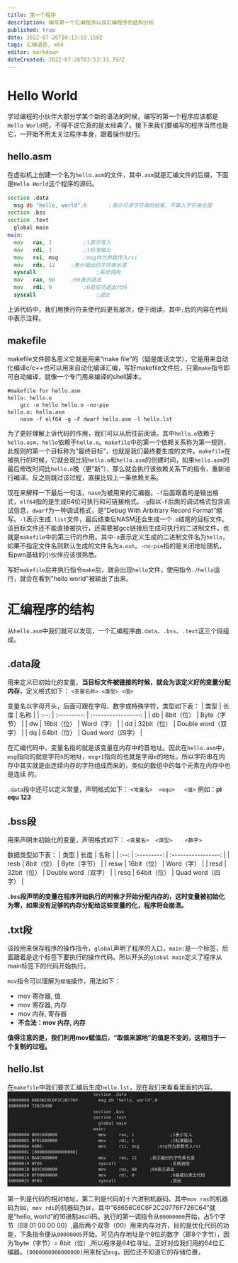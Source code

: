```yaml
---
title: 第一个程序
description: 编写第一个汇编程序以及汇编程序的结构分析
published: true
date: 2022-07-26T10:13:53.150Z
tags: 汇编语言, x64
editor: markdown
dateCreated: 2022-07-26T03:53:33.797Z
---
```


# Hello World
学过编程的小伙伴大部分学某个新的语法的时候，编写的第一个程序应该都是`Hello World`吧，不得不说它真的是太经典了。接下来我们要编写的程序当然也是它，一开始不用太关注程序本身，跟着操作就行。

## hello.asm
在虚拟机上创建一个名为`hello.asm`的文件，其中`.asm`就是汇编文件的后缀，下面是`Hello World`这个程序的源码。
```asm
section .data
  msg db "hello, world",0		;表示可读字符串的结尾，不算入字符串长度
section .bss
section .text
  global main
main:
  mov	rax, 1			;1表示写入
  mov	rdi, 1			;1标准输出
  mov	rsi, msg		;msg作为参数传入rsi
  mov	rdx, 12     ;表示输出的字符串长度
  syscall					;系统调用
  mov	rax, 60     ;60表示退出
  mov	rdi, 0			;0是成功退出代码
  syscall					;退出
```
上诉代码中，我们用换行符来使代码更有层次，便于阅读，其中`;`后的内容在代码中表示注释。

## makefile
makefile文件顾名思义它就是用来“make file”的（疑是废话文学），它是用来自动化编译c/c++也可以用来自动化编译汇编，写好makefile文件后，只需`make`指令即可自动编译，就像一个专门用来编译的shell脚本。
```
#makefile for hello.asm
hello: hello.o
	gcc -o hello hello.o -no-pie
hello.o: hello.asm
	nasm -f elf64 -g -F dwarf hello.asm -l hello.lst
```
为了更好理解上诉代码的作用，我们可以从后往前阅读。其中`hello.o`依赖于`hello.asm`，`hello`依赖于`hello.o`。`makefile`中的第一个依赖关系称为第一规则，此规则的第一个目标称为“最终目标”，也就是我们最终要生成的文件。`makefile`在被执行的时候，它就会现比较`hello.o`和`hello.asm`的创建时间，如果`hello.asm`的最后修改时间比`hello.o`晚（更“新”），那么就会执行该依赖关系下的指令，重新进行编译。反之则跳过该过程，直接比较上一条依赖关系。

现在来解释一下最后一句话，`nasm`为被用来的汇编器。`-f`后面跟着的是输出格式，`elf64`指的是生成64位可执行和可链接格式。`-g`指以`-F`后面的调试格式包含调试信息，`dwarf`为一种调试格式，是“Debug With Arbitrary Record Format”缩写。`-l`表示生成`.list`文件，最后结束后NASM还会生成一个`.o`结尾的目标文件。该目标文件还不能直接被执行，还需要被gcc链接后生成可执行的二进制文件，也就是`makefile`中的第三行的作用。其中`-o`表示定义生成的二进制文件名为`hello`，如果不指定文件名则默认生成的文件名为`a.out`。`-no-pie`指的是关闭地址随机，有pwn基础的小伙伴应该很熟悉。

写好`makefile`后并执行指令`make`后，就会出现`hello`文件，使用指令`./hello`运行，就会在看到"hello world"被输出了出来。

# 汇编程序的结构
从`hello.asm`中我们就可以发现，一个汇编程序由`.data`、`.bss`、`.text`这三个段组成。

## .data段
用来定义已初始化的变量，**当目标文件被链接的时候，就会为该定义好的变量分配内存**，定义格式如下：
`<变量名称>	<类型> <值>`

变量名以字母开头，后面可跟在字母、数字或特殊字符，类型如下表：
| 类型 |    长度     |        名称         |
| :--: | :---------: | :-----------------: |
|  db  | 8bit（位）  |    Byte（字节）     |
|  dw  | 16bit（位） |     Word（字）      |
|  dd  | 32bit（位） | Double word（双字） |
|  dq  | 64bit（位） |  Quad word（四字）  |

在汇编代码中，变量名指的就是该变量在内存中的首地址。因此在`hello.asm`中，`msg`指向的就是字符`h`的地址，`msg+1`指向的也就是字母`e`的地址。所以字符串在内存中其实就是由连续内存的字符组成而来的，类似的数组中的每个元素在内存中也是连续 的。

`.data`段中还可以定义常量，声明格式如下：
`<常量名>	<equ>	<值>`
例如：**pi	equ	123**

## .bss段
用来声明未初始化的变量，声明格式如下：
`<变量名>	<类型>	<数字>`

数据类型如下表：
| 类型 |    长度     |        名称         |
| :--: | :---------: | :-----------------: |
| resb | 8bit（位）  |    Byte（字节）     |
| resw | 16bit（位） |     Word（字）      |
| resd | 32bit（位） | Double word（双字） |
| resq | 64bit（位） |  Quad word（四字）  |

**`.bss`段声明的变量在程序开始执行的时候才开始分配内存的，这时变量被初始化为零，如果没有足够的内存分配给这些变量的化，程序将会崩溃。**

## .txt段
该段用来保存程序的操作指令，`global`声明了程序的入口，`main:`是一个标签，后面跟着是这个标签下要执行的操作代码。所以开头的`global main`定义了程序从main标签下的代码开始执行。

`mov`指令可以理解为`赋值`操作，用法如下：
- mov 寄存器, 值
- mov 寄存器, 内存
- mov 内存, 寄存器
- **不合法：mov 内存, 内存**

**值得注意的是，我们利用mov赋值后，“取值来源地”的值是不变的，这相当于一个复制的过程。**

## hello.lst
在`makefile`中我们要求汇编后生成`hello.lst`，现在我们来看看里面的内容。
![hello.lst.jpg](/hello.lst.jpg)

第一列是代码的相对地址，第二列是代码的十六进制机器码。其中`mov rax`的机器码为`B8`，`mov rdi`的机器码为`BF`。其中“68656C6C6F2C20776F726C64”就是“hello, world”的16进制ascii码。执行的第一调指令从`00000000`开始，占5个字节（B8 01 00 00 00）,最后两个双零（00）用来内存对齐，目的是优化代码的功能，下条指令便从`00000005`开始。可见内存地址是个8位的数字（即8个字节），因为1byte（字节）= 8bit（位）,所以程序是64位寻址。正好对应我们用的64位汇编器。`[0000000000000000]`用来标记`msg`，因位还不知道它的存储位置，